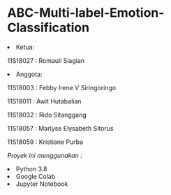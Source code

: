 # ABC-Multi-label-Emotion-Classification
<li>Ketua: </li>
<p> 11S18027 : Romauli Siagian <a href="https://github.com/romaulisiagian"></a> </p>

<li>Anggota: </li>
<p> 11S18003 : Febby Irene V Siringoringo 
<p> 11S18011 : Awit Hutabalian
<p> 11S18032 : Rido Sitanggang
<p> 11S18057 : Marlyse Elysabeth Sitorus
<p> 11S18059 : Kristiane Purba</p>

*Proyek ini menggunakan :*
<li> Python 3.8
<li> Google Colab
<li> Jupyter Notebook

